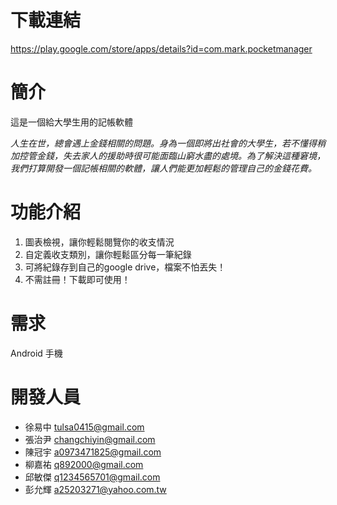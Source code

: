 # 下載連結
https://play.google.com/store/apps/details?id=com.mark.pocketmanager

# 簡介
這是一個給大學生用的記帳軟體

*人生在世，總會遇上金錢相關的問題。身為一個即將出社會的大學生，若不懂得稍加控管金錢，失去家人的援助時很可能面臨山窮水盡的處境。為了解決這種窘境，我們打算開發一個記帳相關的軟體，讓人們能更加輕鬆的管理自己的金錢花費。*

# 功能介紹
1. 圖表檢視，讓你輕鬆閱覽你的收支情況
2. 自定義收支類別，讓你輕鬆區分每一筆紀錄
3. 可將紀錄存到自己的google drive，檔案不怕丟失！
4. 不需註冊！下載即可使用！

# 需求
Android 手機

# 開發人員
- 徐易中 tulsa0415@gmail.com
- 張治尹 changchiyin@gmail.com
- 陳冠宇 a0973471825@gmail.com
- 柳嘉祐 q892000@gmail.com
- 邱敏傑 q1234565701@gmail.com
- 彭允輝 a25203271@yahoo.com.tw

